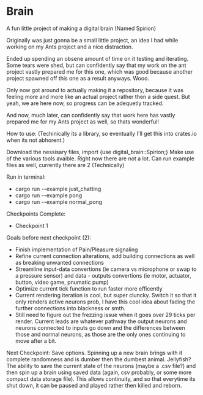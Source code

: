 # Brain
A fun little project of making a digital brain (Named Spirion)

Originally was just gonna be a small little project, an idea I had while working on my Ants project and a nice distraction.

Ended up spending an obsene amount of time on it testing and iterating. Some tears were shed, but can confidently say that my work on the ant project vastly prepared me for this one, which was good because another project spawned off this one as a result anyways. Wooo.

Only now got around to actually making it a repository, because it was feeling more and more like an actual project rather then a side quest. But yeah, we are here now, so progress can be adequetly tracked.

And now, much later, can confidently say that work here has vastly prepared me for my Ants project as well, so thats wonderful!

How to use:
(Techinically its a library, so eventually I'll get this into crates.io when its not abhorent.)

Download the nessisary files, import {use digital_brain::Spirion;}
Make use of the various tools avaible. Right now there are not a lot.
Can run example files as well, currently there are 2 (Technically)

Run in terminal:
  - cargo run --example just_chatting
  - cargo run --example pong
  - cargo run --example normal_pong


Checkpoints Complete:
- Checkpoint 1

Goals before next checkpoint (2):
- Finish implementation of Pain/Pleasure signaling
- Refine current connection alterations, add building connections as well as breaking unwanted connections
- Streamline input-data convertions (ie camera vs microphone or swap to a pressure sensor) and data - outputs convertions (ie motor, actuator, button, video game, pnumatic pump)
- Optimize current tick function to run faster more efficently
- Current rendering iteration is cool, but super cluncky. Switch it so that it only renders active neurons prob, I have this cool idea about fading the further connections into blackness or smth.
- Still need to figure out the frezzing issue when it goes over 29 ticks per render. Current leads are whatever pathway the output neurons and neurons connected to inputs go down and the differences between those and normal neurons, as those are the only ones continuing to move after a bit. 

Next Checkpoint: Save options. Spinning up a new brain brings with it complete randomness and is dumber then the dumbest animal. Jellyfish? The ability to save the current state of the neurons (maybe a .csv file?) and then spin up a brain using saved data (again, csv probably, or some more compact data storage file). This allows continuity, and so that everytime its shut down, it can be paused and played rather then killed and reborn.
